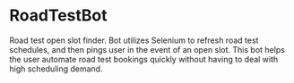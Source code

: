 # RoadTestBot
Road test open slot finder. Bot utilizes Selenium to refresh road test schedules, and then pings user in the event of an open slot. This bot helps the user automate road test bookings quickly without having to deal with high scheduling demand.
